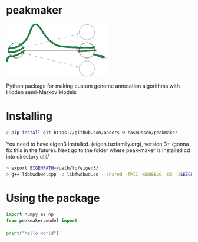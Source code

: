 
# peakmaker
<img src=/doc_files/pyclassifier.png alt="drawing" width="275"/>

Python package for making custom genome annotation algorithms with Hidden semi-Markov Models



# Installing

```bash
> pip install git https://github.com/anders-w-rasmussen/peakmaker
```

You need to have eigen3 installed. (eigen.tuxfamily.org), version 3+ (gonna fix this in the future). 
Next go to the folder where peak-maker is installed cd into directory util/

```bash
> export EIGENPATH=/path/to/eigen3/ 
> g++ libbwdbwd.cpp -o libfwdbwd.so --shared -fPIC -DNDEBUG -O3 -I$EIGENPATH 
```

# Using the package

```python
import numpy as np
from peakmaker.model import 

print("hello world")
```




